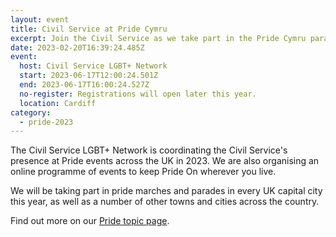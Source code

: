 ```yaml
---
layout: event
title: Civil Service at Pride Cymru
excerpt: Join the Civil Service as we take part in the Pride Cymru parade.
date: 2023-02-20T16:39:24.485Z
event:
  host: Civil Service LGBT+ Network
  start: 2023-06-17T12:00:24.501Z
  end: 2023-06-17T16:00:24.527Z
  no-register: Registrations will open later this year.
  location: Cardiff
category:
  - pride-2023
---
```

The Civil Service LGBT+ Network is coordinating the Civil Service's presence at Pride events across the UK in 2023. We are also organising an online programme of events to keep Pride On wherever you live.

We will be taking part in pride marches and parades in every UK capital city this year, as well as a number of other towns and cities across the country.

Find out more on our [Pride topic page](/pride-2023).
